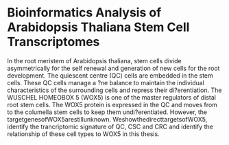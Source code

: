 # Bioinformatics Analysis of Arabidopsis Thaliana Stem Cell Transcriptomes

In the root meristem of Arabidopsis thaliana, stem cells divide asymmetrically for the self renewal and generation of new cells for the root development. The quiescent centre (QC) cells are embedded in the stem cells. These QC cells manage a ?ne balance to maintain the individual characteristics of the surrounding cells and repress their di?erentiation. The WUSCHEL HOMEOBOX 5 (WOX5) is one of the master regulators of distal root stem cells. The WOX5 protein is expressed in the QC and moves from to the columella stem cells to keep them undi?erentiated. However, the targetgenesofWOX5arestillunknown. WeshowthedirecttargetsofWOX5, identify the trancriptomic signature of QC, CSC and CRC and identify the relationship of these cell types to WOX5 in this thesis.
